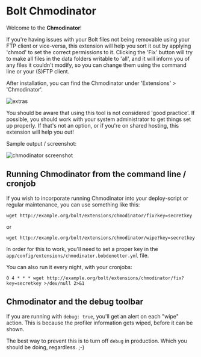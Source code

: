 Bolt Chmodinator
================

Welcome to the <strong>Chmodinator</strong>!

If you're having issues with your Bolt files not being removable using your FTP
client or vice-versa, this extension will help you sort it out by applying
'chmod' to set the correct permissions to it. Clicking the 'Fix' button will try
to make all files in the data folders writable to 'all', and it will inform you
of any files it couldn't modify, so you can change them using the command line
or your (S)FTP client.

After installation, you can find the Chmodinator under 'Extensions' > 'Chmodinator'.

![extras](https://cloud.githubusercontent.com/assets/1833361/10888047/4cb04bce-818a-11e5-8398-970f327b9e25.png)

You should be aware that using this tool is not considered 'good practice'. If
possible, you should work with your system administrator to get things set up
properly. If that's not an option, or if you're on shared hosting, this
extension will help you out!

Sample output / screenshot:

![chmodinator screenshot](https://cloud.githubusercontent.com/assets/1833361/10887032/34f597a0-8185-11e5-9cd8-409a2f5302d7.png)

Running Chmodinator from the command line / cronjob
---------------------------------------------------

If you wish to incorporate running Chmodinator into your deploy-script or 
regular maintenance, you can use something like this: 

```
wget http://example.org/bolt/extensions/chmodinator/fix?key=secretkey 
```

or 

```
wget http://example.org/bolt/extensions/chmodinator/wipe?key=secretkey 
```

In order for this to work, you'll need to set a proper key in the 
`app/config/extensions/chmodinator.bobdenotter.yml` file. 

You can also run it every night, with your cronjobs:

```
0 4 * * * wget http://example.org/bolt/extensions/chmodinator/fix?key=secretkey >/dev/null 2>&1
```

Chmodinator and the debug toolbar
---------------------------------

If you are running with `debug: true`, you'll get an alert on each "wipe" 
action. This is because the profiler information gets wiped, before it can 
be shown.
 
The best way to prevent this is to turn off `debug` in production. Which you
should be doing, regardless. ;-)


